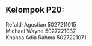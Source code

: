 ## Kelompok P20:

Refaldi Agustian 5027211015 <br />
Michael Wayne 5027221037 <br />
Khansa Adia Rahma 5027221071